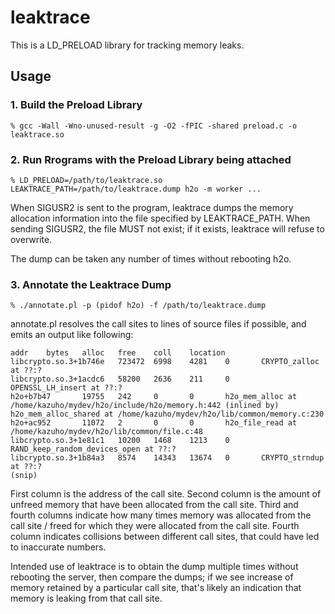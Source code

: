 # leaktrace
This is a LD_PRELOAD library for tracking memory leaks.

## Usage

### 1. Build the Preload Library
```
% gcc -Wall -Wno-unused-result -g -O2 -fPIC -shared preload.c -o leaktrace.so
```

### 2. Run Rrograms with the Preload Library being attached
```
% LD_PRELOAD=/path/to/leaktrace.so LEAKTRACE_PATH=/path/to/leaktrace.dump h2o -m worker ...
```

When SIGUSR2 is sent to the program, leaktrace dumps the memory allocation information into the file specified by LEAKTRACE_PATH.
When sending SIGUSR2, the file MUST not exist; if it exists, leaktrace will refuse to overwrite.

The dump can be taken any number of times without rebooting h2o.

### 3. Annotate the Leaktrace Dump

```
% ./annotate.pl -p (pidof h2o) -f /path/to/leaktrace.dump
```

annotate.pl resolves the call sites to lines of source files if possible, and emits an output like following:
```
addr    bytes   alloc   free    coll    location
libcrypto.so.3+1b746e   723472  6998    4281    0       CRYPTO_zalloc at ??:? 
libcrypto.so.3+1acdc6   58200   2636    211     0       OPENSSL_LH_insert at ??:? 
h2o+b7b47       19755   242     0       0       h2o_mem_alloc at /home/kazuho/mydev/h2o/include/h2o/memory.h:442 (inlined by) h2o_mem_alloc_shared at /home/kazuho/mydev/h2o/lib/common/memory.c:230 
h2o+ac952       11072   2       0       0       h2o_file_read at /home/kazuho/mydev/h2o/lib/common/file.c:48 
libcrypto.so.3+1e81c1   10200   1468    1213    0       RAND_keep_random_devices_open at ??:? 
libcrypto.so.3+1b84a3   8574    14343   13674   0       CRYPTO_strndup at ??:? 
(snip)
```

First column is the address of the call site.
Second column is the amount of unfreed memory that have been allocated from the call site.
Third and fourth columns indicate how many times memory was allocated from the call site / freed for which they were allocated from the call site.
Fourth column indicates collisions between different call sites, that could have led to inaccurate numbers.

Intended use of leaktrace is to obtain the dump multiple times without rebooting the server, then compare the dumps; if we see increase of memory retained by a particular call site, that's likely an indication that memory is leaking from that call site.
